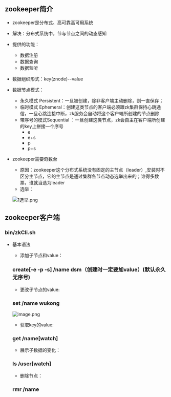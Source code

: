 ## zookeeper简介
* zookeeper是分布式、高可靠高可用系统
* 解决：分布式系统中，节与节点之间的动态感知
* 提供的功能：
	* 数据注册
	* 数据查询
	* 数据监听
	
* 数据组织形式：key(znode)--value
* 数据节点模式：
	* 永久模式 Persistent：一旦被创建，除非客户端主动删除，则一直保存；
	* 临时模式 Ephemeral：创建这类节点的客户端必须跟zk集群保持心跳通信，一旦心跳连接中断，zk服务会自动将这个客户端所创建的节点删除
	* 带序号的模式Sequential ：一旦创建这类节点，zk会自主在客户端所创建的key上拼接一个序号
		* e
		* e+s
		* p
		* p+s
* zookeeper需要奇数台
	* 原因：zookeeper这个分布式系统没有固定的主节点（leader）,安装时不区分主节点，它的主节点是通过集群各节点动态选举出来的；谁得多数票，谁就当选为leader
	* 选举：
		
	![1选举.png](https://upload-images.jianshu.io/upload_images/14466577-1ce8e36cd61b6ea6.png?imageMogr2/auto-orient/strip%7CimageView2/2/w/1240)
		 
## zookeeper客户端
### bin/zkCli.sh 
* 基本语法
	* 添加子节点和value：
	
	### create[-e -p -s] /name dsm（创建时一定要加value）(默认永久无序号)
	* 更改子节点的value:
	
	### set /name wukong
	
	![image.png](https://upload-images.jianshu.io/upload_images/14466577-350fa47ebec5a705.png?imageMogr2/auto-orient/strip%7CimageView2/2/w/1240)
	
	* 获取key的value:
	
	### get /name[watch]
	
	* 展示子数据的变化：
	
	### ls /user[watch]
	* 删除节点：
	
	### rmr /name

